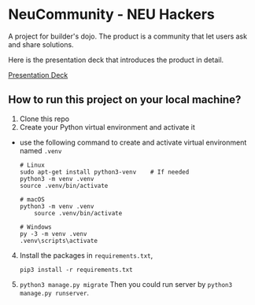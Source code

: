 # NeuCommunity - NEU Hackers
A project for builder's dojo. The product is a community that let users ask and share solutions.

Here is the presentation deck that introduces the product in detail. 

[Presentation Deck](Builders_Dojo_Presentation_Hongji%26Yang_202303_v1.pdf)

## How to run this project on your local machine?
1. Clone this repo
2. Create your Python virtual environment and activate it
 - use the following command to create and activate virtual environment named `.venv`
    ```
    # Linux
    sudo apt-get install python3-venv    # If needed
    python3 -m venv .venv
    source .venv/bin/activate

    # macOS
    python3 -m venv .venv
        source .venv/bin/activate

    # Windows
    py -3 -m venv .venv
    .venv\scripts\activate
    ```

4. Install the packages in `requirements.txt`,

    `pip3 install -r requirements.txt`
5. `python3 manage.py migrate`
Then you could run server by `python3 manage.py runserver`.


